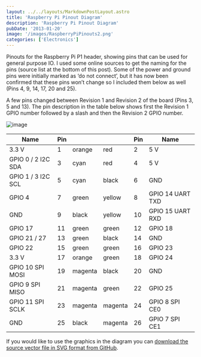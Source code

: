 ```yaml
---
layout: ../../layouts/MarkdownPostLayout.astro
title: 'Raspberry Pi Pinout Diagram'
description: 'Raspberry Pi Pinout Diagram'
pubDate: '2013-01-20'
image: '/images/RaspberryPiPinouts2.png'
categories: ['Electronics']
---
```


Pinouts for the Raspberry Pi P1 header, showing pins that can be used
for general purpose IO. I used some online sources to get the naming for
the pins (source list at the bottom of this post). Some of the power and
ground pins were initially marked as ‘do not connect’, but it has now
been confirmed that these pins won’t change so I included them below as
well (Pins 4, 9, 14, 17, 20 and 25).

A few pins changed between Revision 1 and Revision 2 of the board (Pins
3, 5 and 13). The pin description in the table below shows first the
Revision 1 GPIO number followed by a slash and then the Revision 2 GPIO
number.

![image](/images/RaspberryPiPinouts2.png)

| Name               | Pin |         |         | Pin | Name             |
|--------------------|-----|---------|---------|-----|------------------|
| 3.3 V              | 1   | orange  | red     | 2   | 5 V              |
| GPIO 0 / 2 I2C SDA | 3   | cyan    | red     | 4   | 5 V              |
| GPIO 1 / 3 I2C SCL | 5   | cyan    | black   | 6   | GND              |
| GPIO 4             | 7   | green   | yellow  | 8   | GPIO 14 UART TXD |
| GND                | 9   | black   | yellow  | 10  | GPIO 15 UART RXD |
| GPIO 17            | 11  | green   | green   | 12  | GPIO 18          |
| GPIO 21 / 27       | 13  | green   | black   | 14  | GND              |
| GPIO 22            | 15  | green   | green   | 16  | GPIO 23          |
| 3.3 V              | 17  | orange  | green   | 18  | GPIO 24          |
| GPIO 10 SPI MOSI   | 19  | magenta | black   | 20  | GND              |
| GPIO 9 SPI MISO    | 21  | magenta | green   | 22  | GPIO 25          |
| GPIO 11 SPI SCLK   | 23  | magenta | magenta | 24  | GPIO 8 SPI CE0   |
| GND                | 25  | black   | magenta | 26  | GPIO 7 SPI CE1   |

If you would like to use the graphics in the diagram you can [download
the source vector file in SVG format from
GitHub](https://github.com/andremiller/rpi-pinout-diagram).
